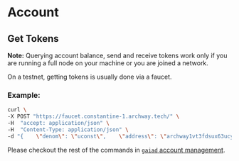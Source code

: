 # Account

## Get Tokens

**Note:** Querying account balance, send and receive tokens work only if you are running a full node on your machine or you are joined a network.

On a testnet, getting tokens is usually done via a faucet.

### Example:
```bash
curl \
-X POST "https://faucet.constantine-1.archway.tech/" \
-H  "accept: application/json" \
-H  "Content-Type: application/json" \
-d "{    \"denom\": \"uconst\",    \"address\": \"archway1vt3fdsux63ucyndhk6gsx7rgn2495kwsmr9mxx\"}"
```

Please checkout the rest of the commands in [`gaiad` account management](https://github.com/cosmos/gaia/blob/main/docs/resources/gaiad.md#get-tokens).